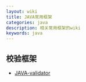 ```yaml
---
layout: wiki
title: JAVA常用框架
categories: java
description: 相关常用框架的wiki
keywords: java
---
```


## 校验框架
- [JAVA-validator](https://zhuanlan.zhihu.com/p/42818634)
